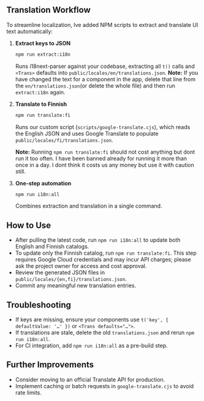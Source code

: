 ## Translation Workflow

To streamline localization, Ive added NPM scripts to extract and translate UI text automatically:

1. **Extract keys to JSON**  
   ```bash
   npm run extract:i18n
   ```
   Runs i18next-parser against your codebase, extracting all `t()` calls and `<Trans>` defaults into `public/locales/en/translations.json`.
   **Note:** If you have changed the text for a component in the app, delete that line from the `en/translations.json`(or delete the whole file) and then run `extract:i18n` again.

2. **Translate to Finnish**  
   ```bash
   npm run translate:fi
   ```
   Runs our custom script (`scripts/google-translate.cjs`), which reads the English JSON and uses Google Translate to populate `public/locales/fi/translations.json`.

   **Note:** Running `npm run translate:fi` should not cost anything but dont run it too often. I have been banned already for running it more than once in a day. I dont think it costs us any money but use it with caution still.

3. **One-step automation**  
   ```bash
   npm run i18n:all
   ```
   Combines extraction and translation in a single command.

## How to Use

- After pulling the latest code, run `npm run i18n:all` to update both English and Finnish catalogs.
- To update only the Finnish catalog, run `npm run translate:fi`. This step requires Google Cloud credentials and may incur API charges; please ask the project owner for access and cost approval.
- Review the generated JSON files in `public/locales/{en,fi}/translations.json`.
- Commit any meaningful new translation entries.

## Troubleshooting

- If keys are missing, ensure your components use `t('key', { defaultValue: '…' })` or `<Trans defaults="…">`.
- If translations are stale, delete the old `translations.json` and rerun `npm run i18n:all`.
- For CI integration, add `npm run i18n:all` as a pre-build step.

## Further Improvements

- Consider moving to an official Translate API for production.
- Implement caching or batch requests in `google-translate.cjs` to avoid rate limits.